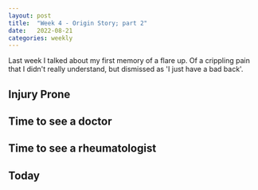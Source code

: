 ```yaml
---
layout: post
title:  "Week 4 - Origin Story; part 2"
date:   2022-08-21
categories: weekly
---
```

Last week I talked about my first memory of a flare up. Of a crippling pain that I didn't really understand, but dismissed as 'I just have a bad back'.


## Injury Prone




## Time to see a doctor




## Time to see a rheumatologist



## Today
